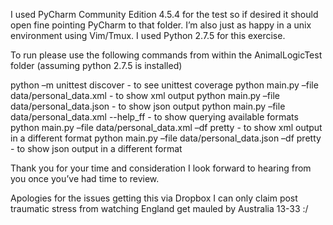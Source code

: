 I used PyCharm Community Edition 4.5.4 for the test so if desired it should open fine pointing PyCharm to that folder. I’m also just as happy in a unix environment using Vim/Tmux. I used Python 2.7.5 for this exercise.
 
To run please use the following commands from within the AnimalLogicTest folder (assuming python 2.7.5 is installed)
 
python –m unittest discover                                                                       - to see unittest coverage
python main.py –file data/personal_data.xml                                    - to show xml output
python main.py –file data/personal_data.json                                   - to show json output
python main.py –file data/personal_data.xml --help_ff                 - to show querying available formats
python main.py –file data/personal_data.xml –df pretty              - to show xml output in a different format
python main.py –file data/personal_data.json –df pretty             - to show json output in a different format
 
Thank you for your time and consideration I look forward to hearing from you once you’ve had time to review.

Apologies for the issues getting this via Dropbox I can only claim post traumatic stress from watching England get mauled by Australia 13-33 :/

